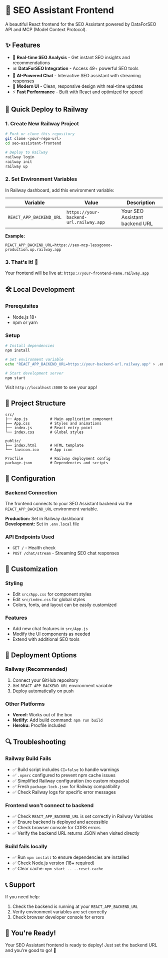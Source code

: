 # 🚀 SEO Assistant Frontend

A beautiful React frontend for the SEO Assistant powered by DataForSEO API and MCP (Model Context Protocol).

## ✨ Features

- 🎯 **Real-time SEO Analysis** - Get instant SEO insights and recommendations
- 📊 **DataForSEO Integration** - Access 49+ powerful SEO tools
- 💬 **AI-Powered Chat** - Interactive SEO assistant with streaming responses
- 🎨 **Modern UI** - Clean, responsive design with real-time updates
- ⚡ **Fast Performance** - Built with React and optimized for speed

## 🚀 Quick Deploy to Railway

### 1. **Create New Railway Project**
```bash
# Fork or clone this repository
git clone <your-repo-url>
cd seo-assistant-frontend

# Deploy to Railway
railway login
railway init
railway up
```

### 2. **Set Environment Variables**
In Railway dashboard, add this environment variable:

| Variable | Value | Description |
|----------|-------|-------------|
| `REACT_APP_BACKEND_URL` | `https://your-backend-url.railway.app` | Your SEO Assistant backend URL |

**Example:**
```
REACT_APP_BACKEND_URL=https://seo-mcp-lessgoooo-production.up.railway.app
```

### 3. **That's It!** 🎉
Your frontend will be live at: `https://your-frontend-name.railway.app`

## 🛠️ Local Development

### Prerequisites
- Node.js 18+ 
- npm or yarn

### Setup
```bash
# Install dependencies
npm install

# Set environment variable
echo "REACT_APP_BACKEND_URL=https://your-backend-url.railway.app" > .env.local

# Start development server
npm start
```

Visit `http://localhost:3000` to see your app!

## 📁 Project Structure

```
src/
├── App.js          # Main application component
├── App.css         # Styles and animations
├── index.js        # React entry point
└── index.css       # Global styles

public/
├── index.html      # HTML template
└── favicon.ico     # App icon

Procfile            # Railway deployment config
package.json        # Dependencies and scripts
```

## 🔧 Configuration

### Backend Connection
The frontend connects to your SEO Assistant backend via the `REACT_APP_BACKEND_URL` environment variable.

**Production:** Set in Railway dashboard  
**Development:** Set in `.env.local` file

### API Endpoints Used
- `GET /` - Health check
- `POST /chat/stream` - Streaming SEO chat responses

## 🎨 Customization

### Styling
- Edit `src/App.css` for component styles
- Edit `src/index.css` for global styles
- Colors, fonts, and layout can be easily customized

### Features
- Add new chat features in `src/App.js`
- Modify the UI components as needed
- Extend with additional SEO tools

## 🚀 Deployment Options

### Railway (Recommended)
1. Connect your GitHub repository
2. Set `REACT_APP_BACKEND_URL` environment variable
3. Deploy automatically on push

### Other Platforms
- **Vercel:** Works out of the box
- **Netlify:** Add build command: `npm run build`
- **Heroku:** Procfile included

## 🔍 Troubleshooting

### Railway Build Fails
- ✅ Build script includes `CI=false` to handle warnings
- ✅ `.npmrc` configured to prevent npm cache issues
- ✅ Simplified Railway configuration (no custom nixpacks)
- ✅ Fresh `package-lock.json` for Railway compatibility
- ✅ Check Railway logs for specific error messages

### Frontend won't connect to backend
- ✅ Check `REACT_APP_BACKEND_URL` is set correctly in Railway Variables
- ✅ Ensure backend is deployed and accessible
- ✅ Check browser console for CORS errors
- ✅ Verify the backend URL returns JSON when visited directly

### Build fails locally
- ✅ Run `npm install` to ensure dependencies are installed
- ✅ Check Node.js version (18+ required)
- ✅ Clear cache: `npm start -- --reset-cache`

## 📞 Support

If you need help:
1. Check the backend is running at your `REACT_APP_BACKEND_URL`
2. Verify environment variables are set correctly
3. Check browser developer console for errors

## 🎉 You're Ready!

Your SEO Assistant frontend is ready to deploy! Just set the backend URL and you're good to go! 🚀
